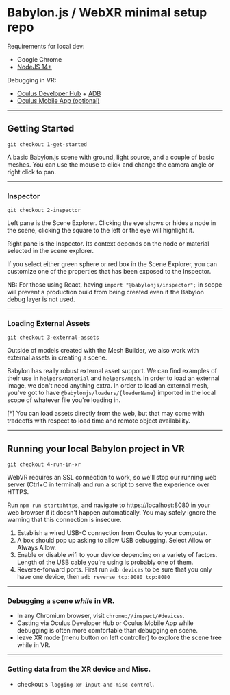 # Babylon.js / WebXR minimal setup repo

Requirements for local dev:

- Google Chrome
- [NodeJS 14+](https://nodejs.org/en/download/)

Debugging in VR:
- [Oculus Developer Hub](https://developer.oculus.com/documentation/tools/odh/) + [ADB](https://developer.android.com/studio/releases/platform-tools)
- [Oculus Mobile App (optional)](https://support.oculus.com/articles/getting-started/getting-started-with-quest-2/install-oculus-app-phone/)

---

## Getting Started

`git checkout 1-get-started`

A basic Babylon.js scene with ground, light source, and a couple of basic meshes. You can use the mouse to click and change the camera angle or right click to pan.

---

### Inspector

`git checkout 2-inspector`

Left pane is the Scene Explorer. Clicking the eye shows or hides a node in the scene, clicking the square to the left or the eye will highlight it.

Right pane is the Inspector. Its context depends on the node or material selected in the scene explorer.

If you select either green sphere or red box in the Scene Explorer, you can customize one of the properties that has been exposed to the Inspector.

NB: For those using React, having `import "@babylonjs/inspector";` in scope will prevent a production build from being created even if the Babylon debug layer is not used.

---

### Loading External Assets

`git checkout 3-external-assets`

Outside of models created with the Mesh Builder, we also work with external assets in creating a scene.

Babylon has really robust external asset support. We can find examples of their use in `helpers/material` and `helpers/mesh`. In order to load an external image, we don't need anything extra. In order to load an external mesh, you've got to have `@babylonjs/loaders/{loaderName}` imported in the local scope of whatever file you're loading in.

[*] You can load assets directly from the web, but that may come with tradeoffs with respect to load time and remote object availability.

---

## Running your local Babylon project in VR

`git checkout 4-run-in-xr`

WebVR requires an SSL connection to work, so we'll stop our running web server (Ctrl+C in terminal) and run a script to serve the experience over HTTPS.

Run `npm run start:https`, and navigate to https://localhost:8080 in your web browser if it doesn't happen automatically. You may safely ignore the warning that this connection is insecure.

1. Establish a wired USB-C connection from Oculus to your computer.
2. A box should pop up asking to allow USB debugging. Select Allow or Always Allow.
3. Enable or disable wifi to your device depending on a variety of factors. Length of the USB cable you're using is probably one of them.
4. Reverse-forward ports. First run `adb devices` to be sure that you only have one device, then `adb reverse tcp:8080 tcp:8080`

---

### Debugging a scene _while_ in VR.

- In any Chromium browser, visit `chrome://inspect/#devices`.
- Casting via Oculus Developer Hub or Oculus Mobile App while debugging is often more comfortable than debugging en scene.
- leave XR mode (menu button on left controller) to explore the scene tree while in VR.

---

### Getting data from the XR device and Misc.

- checkout `5-logging-xr-input-and-misc-control`.
